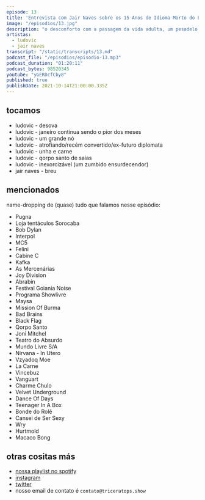```yaml
---
episode: 13
title: 'Entrevista com Jair Naves sobre os 15 Anos de Idioma Morto do Ludovic'
image: "/episodios/13.jpg"
description: "o desconforto com a passagem da vida adulta, um pesadelo que se transformou em música, o pior fiasco de que se tem notícia. as misteriosas e intensas letras de jair naves. o idioma morto de ludovic e a quintessência do rock marginal brasileiro..."
artistas:
  - ludovic
  - jair naves
transcript: "/static/transcripts/13.md"
podcast_file: "/episodios/episodio-13.mp3"
podcast_duration: "01:20:11"
podcast_bytes: 98520345
youtube: "yGERDcfCby8"
published: true
publishDate: 2021-10-14T21:00:00.335Z
---
```

## tocamos

* ludovic - desova
* ludovic - janeiro continua sendo o pior dos meses
* ludovic - um grande nó
* ludovic - atrofiando/recém convertido/ex-futuro diplomata
* ludovic - unha e carne
* ludovic - qorpo santo de saias
* ludovic - inexorcizável (um zumbido ensurdecendor)
* jair naves - breu

## mencionados

name-dropping de (quase) tudo que falamos nesse episódio:

- Pugna
- Loja tentáculos Sorocaba
- Bob Dylan
- Interpol
- MC5
- Felini
- Cabine C
- Kafka
- As Mercenárias
- Joy Division
- Abrabin
- Festival Goiania Noise
- Programa Showlivre
- Maysa
- Mission Of Burma
- Bad Brains
- Black Flag
- Qorpo Santo
- Joni Mitchel
- Teatro do Absurdo
- Mundo Livre S/A
- Nirvana - In Utero
- Vzyadoq Moe
- La Carne
- Vincebuz
- Vanguart
- Charme Chulo
- Velvet Underground
- Dance Of Days 
- Teenager In A Box
- Bonde do Rolê
- Cansei de Ser Sexy
- Wry
- Hurtmold
- Macaco Bong

## otras cositas más

* [nossa playlist no spotify](https://open.spotify.com/playlist/0UiztKuga6LmTAxWTsUQdw?si=fb96026bc1994d90)
* [instagram](https://www.instagram.com/triceratops.show/)
* [twitter](https://twitter.com/TriceratopsShow/)
* nosso email de contato é `contato@triceratops.show`